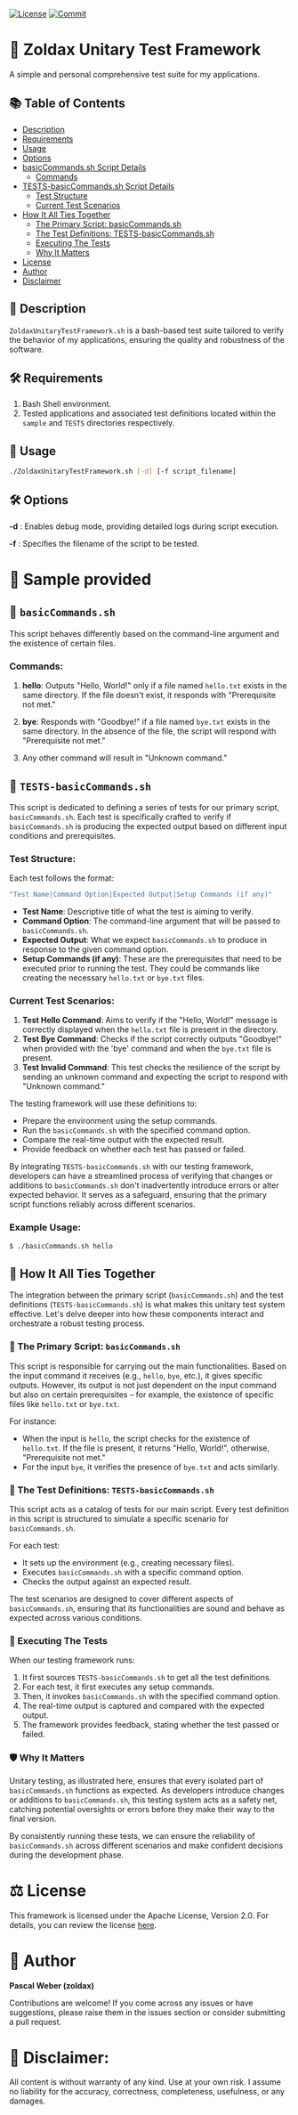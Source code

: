 [![License](https://img.shields.io/github/license/zoldax/ZoldaxUnitaryTestFramework)](https://opensource.org/licenses/Apache-2.0) [![Commit](https://img.shields.io/github/commit-activity/t/zoldax/ZoldaxUnitaryTestFramework)](https://img.shields.io/github/commit-activity/t/zoldax/ZoldaxUnitaryTestFramework) 
# 📄 Zoldax Unitary Test Framework

A simple and personal comprehensive test suite for my applications.

## 📚 Table of Contents

- [Description](#-description)
- [Requirements](#-requirements)
- [Usage](#-usage)
- [Options](#-options)
- [basicCommands.sh Script Details](#-basiccommandssh)
    - [Commands](#commands)
- [TESTS-basicCommands.sh Script Details](#-tests-basiccommandssh)
    - [Test Structure](#test-structure)
    - [Current Test Scenarios](#current-test-scenarios)
- [How It All Ties Together](#-how-it-all-ties-together)
    - [The Primary Script: basicCommands.sh](#-the-primary-script-basiccommandssh)
    - [The Test Definitions: TESTS-basicCommands.sh](#-the-test-definitions-tests-basiccommandssh)
    - [Executing The Tests](#-executing-the-tests)
    - [Why It Matters](#-why-it-matters)
- [License](#-license)
- [Author](#-author)
- [Disclaimer](#-Disclaimer)

## 📖 Description

`ZoldaxUnitaryTestFramework.sh` is a bash-based test suite tailored to verify the behavior of my applications, ensuring the quality and robustness of the software.

## 🛠 Requirements

1. Bash Shell environment.
2. Tested applications and associated test definitions located within the `sample` and `TESTS` directories respectively.

## 🚀 Usage

```bash
./ZoldaxUnitaryTestFramework.sh [-d] [-f script_filename]
```

## 🛠 Options

**-d** : Enables debug mode, providing detailed logs during script execution.

**-f** : Specifies the filename of the script to be tested. 

# 📄 Sample provided 

## 📜 `basicCommands.sh`

This script behaves differently based on the command-line argument and the existence of certain files. 

### Commands:

1. **hello**: Outputs "Hello, World!" only if a file named `hello.txt` exists in the same directory. If the file doesn't exist, it responds with "Prerequisite not met."

2. **bye**: Responds with "Goodbye!" if a file named `bye.txt` exists in the same directory. In the absence of the file, the script will respond with "Prerequisite not met."

3. Any other command will result in "Unknown command."

## 🧪 `TESTS-basicCommands.sh`

This script is dedicated to defining a series of tests for our primary script, `basicCommands.sh`. Each test is specifically crafted to verify if `basicCommands.sh` is producing the expected output based on different input conditions and prerequisites.

### Test Structure:

Each test follows the format:
```bash
"Test Name|Command Option|Expected Output|Setup Commands (if any)"
```

- **Test Name**: Descriptive title of what the test is aiming to verify.
- **Command Option**: The command-line argument that will be passed to `basicCommands.sh`.
- **Expected Output**: What we expect `basicCommands.sh` to produce in response to the given command option.
- **Setup Commands (if any)**: These are the prerequisites that need to be executed prior to running the test. They could be commands like creating the necessary `hello.txt` or `bye.txt` files.

### Current Test Scenarios:

1. **Test Hello Command**: Aims to verify if the "Hello, World!" message is correctly displayed when the `hello.txt` file is present in the directory.
2. **Test Bye Command**: Checks if the script correctly outputs "Goodbye!" when provided with the 'bye' command and when the `bye.txt` file is present.
3. **Test Invalid Command**: This test checks the resilience of the script by sending an unknown command and expecting the script to respond with "Unknown command."

The testing framework will use these definitions to:

- Prepare the environment using the setup commands.
- Run the `basicCommands.sh` with the specified command option.
- Compare the real-time output with the expected result.
- Provide feedback on whether each test has passed or failed.

By integrating `TESTS-basicCommands.sh` with our testing framework, developers can have a streamlined process of verifying that changes or additions to `basicCommands.sh` don't inadvertently introduce errors or alter expected behavior. It serves as a safeguard, ensuring that the primary script functions reliably across different scenarios.

### Example Usage:

```bash
$ ./basicCommands.sh hello
```

## 🔄 How It All Ties Together

The integration between the primary script (`basicCommands.sh`) and the test definitions (`TESTS-basicCommands.sh`) is what makes this unitary test system effective. Let's delve deeper into how these components interact and orchestrate a robust testing process.

### 📜 The Primary Script: `basicCommands.sh`

This script is responsible for carrying out the main functionalities. Based on the input command it receives (e.g., `hello`, `bye`, etc.), it gives specific outputs. However, its output is not just dependent on the input command but also on certain prerequisites – for example, the existence of specific files like `hello.txt` or `bye.txt`.

For instance:
- When the input is `hello`, the script checks for the existence of `hello.txt`. If the file is present, it returns "Hello, World!", otherwise, "Prerequisite not met."
- For the input `bye`, it verifies the presence of `bye.txt` and acts similarly.

### 🧐 The Test Definitions: `TESTS-basicCommands.sh`

This script acts as a catalog of tests for our main script. Every test definition in this script is structured to simulate a specific scenario for `basicCommands.sh`.

For each test:
- It sets up the environment (e.g., creating necessary files).
- Executes `basicCommands.sh` with a specific command option.
- Checks the output against an expected result.

The test scenarios are designed to cover different aspects of `basicCommands.sh`, ensuring that its functionalities are sound and behave as expected across various conditions.

### 🚀 Executing The Tests

When our testing framework runs:
1. It first sources `TESTS-basicCommands.sh` to get all the test definitions.
2. For each test, it first executes any setup commands.
3. Then, it invokes `basicCommands.sh` with the specified command option.
4. The real-time output is captured and compared with the expected output.
5. The framework provides feedback, stating whether the test passed or failed.

### 🛡 Why It Matters

Unitary testing, as illustrated here, ensures that every isolated part of `basicCommands.sh` functions as expected. As developers introduce changes or additions to `basicCommands.sh`, this testing system acts as a safety net, catching potential oversights or errors before they make their way to the final version.

By consistently running these tests, we can ensure the reliability of `basicCommands.sh` across different scenarios and make confident decisions during the development phase.

# ⚖️ License

This framework is licensed under the Apache License, Version 2.0. For details, you can review the license [here](LICENSE).

# 👤 Author

**Pascal Weber (zoldax)**

Contributions are welcome! If you come across any issues or have suggestions, please raise them in the issues section or consider submitting a pull request.

# 📜 Disclaimer:

All content is without warranty of any kind. Use at your own risk. I assume no liability for the accuracy, correctness, completeness, usefulness, or any damages.
